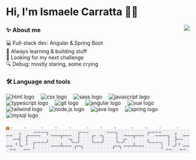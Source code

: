 

<h1 align="left">Hi, I'm Ismaele Carratta 👨‍💻</h1>

<img align="right" height="150" src="https://media2.giphy.com/media/v1.Y2lkPTc5MGI3NjExcTRzYzkwZXkxM2p0ZGNodzJ0bno1YXNmY2N2M3VldmMycGdhdnhqbiZlcD12MV9pbnRlcm5hbF9naWZfYnlfaWQmY3Q9cw/jdPMeyv9rn0hZHh8n9/giphy.gif"/>

<h3 align="left"> ✨ About me  </h3>

<p align="left"> 
💻 Full-stack dev: Angular & Spring Boot <br>
🌱 Always learning & building stuff      <br>
🚀 Looking for my next challenge         <br>
🔍 Debug: mostly staring, some crying    <br>
</p>

<h3 align="left"> 🛠 Language and tools </h3>

<div align="left">
  <img src="https://skillicons.dev/icons?i=html&theme=light"     height="40" alt="html logo"/>        <img width="10"/>
  <img src="https://skillicons.dev/icons?i=css&theme=light"      height="40" alt="css logo"/>         <img width="10"/>
  <img src="https://skillicons.dev/icons?i=sass&theme=light"     height="40" alt="sass logo"/>        <img width="10"/>
  <img src="https://skillicons.dev/icons?i=js&theme=light"       height="40" alt="javascript logo"/>  <img width="10"/>
  <img src="https://skillicons.dev/icons?i=ts&theme=light"       height="40" alt="typescript logo"/>  <img width="10"/>
  <img src="https://skillicons.dev/icons?i=git&theme=light"     height="40" alt="git logo"/>         <img width="10"/>
  <img src="https://skillicons.dev/icons?i=angular&theme=light"  height="40" alt="angular logo"/>     <img width="10"/>
  <img src="https://skillicons.dev/icons?i=vue&theme=light"      height="40" alt="vue logo"/>         <img width="10"/>
  <img src="https://skillicons.dev/icons?i=tailwind&theme=light" height="40" alt="tailwind logo"/>    <img width="10"/>
  <img src="https://skillicons.dev/icons?i=nodejs&theme=light"   height="40" alt="node.js logo"/>        <img width="10"/>
  <img src="https://skillicons.dev/icons?i=java&theme=light"     height="40" alt="java logo"/>        <img width="10"/>
  <img src="https://skillicons.dev/icons?i=spring&theme=light"   height="40" alt="spring logo"/>      <img width="10"/>
  <img src="https://skillicons.dev/icons?i=mysql&theme=light"    height="40" alt="mysql logo"/>       <img width="10"/>
</div>

###

<picture>
  <source media="(prefers-color-scheme: dark)" srcset="https://raw.githubusercontent.com/ismaelecarratta/ismaelecarratta/output/pacman-contribution-graph-dark.svg">
  <source media="(prefers-color-scheme: light)" srcset="https://raw.githubusercontent.com/ismaelecarratta/ismaelecarratta/output/pacman-contribution-graph.svg">
  <img alt="pacman contribution graph" src="https://raw.githubusercontent.com/ismaelecarratta/ismaelecarratta/output/pacman-contribution-graph.svg">
</picture>



